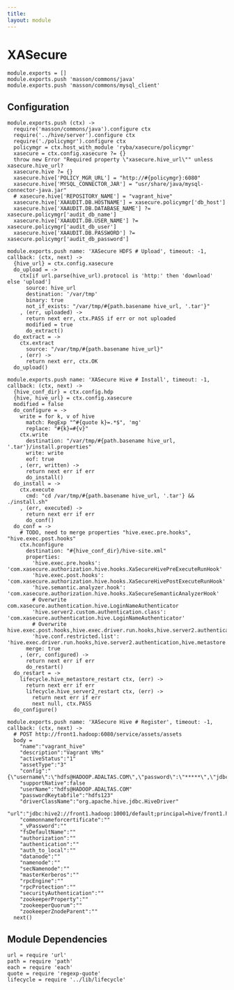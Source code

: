 ```yaml
---
title: 
layout: module
---
```


# XASecure

    module.exports = []
    module.exports.push 'masson/commons/java'
    module.exports.push 'masson/commons/mysql_client'

## Configuration

    module.exports.push (ctx) ->
      require('masson/commons/java').configure ctx
      require('../hive/server').configure ctx
      require('./policymgr').configure ctx
      policymgr = ctx.host_with_module 'ryba/xasecure/policymgr'
      xasecure = ctx.config.xasecure ?= {}
      throw new Error "Required property \"xasecure.hive_url\"" unless xasecure.hive_url?
      xasecure.hive ?= {}
      xasecure.hive['POLICY_MGR_URL'] = "http://#{policymgr}:6080"
      xasecure.hive['MYSQL_CONNECTOR_JAR'] = "usr/share/java/mysql-connector-java.jar"
      # xasecure.hive['REPOSITORY_NAME'] = "vagrant_hive"
      xasecure.hive['XAAUDIT.DB.HOSTNAME'] = xasecure.policymgr['db_host']
      xasecure.hive['XAAUDIT.DB.DATABASE_NAME'] ?= xasecure.policymgr['audit_db_name']
      xasecure.hive['XAAUDIT.DB.USER_NAME'] ?= xasecure.policymgr['audit_db_user']
      xasecure.hive['XAAUDIT.DB.PASSWORD'] ?= xasecure.policymgr['audit_db_password']

    module.exports.push name: 'XASecure HDFS # Upload', timeout: -1, callback: (ctx, next) ->
      {hive_url} = ctx.config.xasecure
      do_upload = ->
        ctx[if url.parse(hive_url).protocol is 'http:' then 'download' else 'upload']
          source: hive_url
          destination: '/var/tmp'
          binary: true
          not_if_exists: "/var/tmp/#{path.basename hive_url, '.tar'}"
        , (err, uploaded) ->
          return next err, ctx.PASS if err or not uploaded
          modified = true
          do_extract()
      do_extract = ->
        ctx.extract
          source: "/var/tmp/#{path.basename hive_url}"
        , (err) ->
          return next err, ctx.OK
      do_upload()

    module.exports.push name: 'XASecure Hive # Install', timeout: -1, callback: (ctx, next) ->
      {hive_conf_dir} = ctx.config.hdp
      {hive, hive_url} = ctx.config.xasecure
      modified = false
      do_configure = ->
        write = for k, v of hive
          match: RegExp "^#{quote k}=.*$", 'mg'
          replace: "#{k}=#{v}"
        ctx.write
          destination: "/var/tmp/#{path.basename hive_url, '.tar'}/install.properties"
          write: write
          eof: true
        , (err, written) ->
          return next err if err
          do_install()
      do_install = ->
        ctx.execute
          cmd: "cd /var/tmp/#{path.basename hive_url, '.tar'} && ./install.sh"
        , (err, executed) ->
          return next err if err
          do_conf()
      do_conf = ->
        # TODO, need to merge properties "hive.exec.pre.hooks", "hive.exec.post.hooks"
        ctx.hconfigure
          destination: "#{hive_conf_dir}/hive-site.xml"
          properties: 
            'hive.exec.pre.hooks': 'com.xasecure.authorization.hive.hooks.XaSecureHivePreExecuteRunHook'
            'hive.exec.post.hooks': 'com.xasecure.authorization.hive.hooks.XaSecureHivePostExecuteRunHook'
            'hive.semantic.analyzer.hook': 'com.xasecure.authorization.hive.hooks.XaSecureSemanticAnalyzerHook'
            # Overwrite com.xasecure.authentication.hive.LoginNameAuthenticator
            'hive.server2.custom.authentication.class': 'com.xasecure.authentication.hive.LoginNameAuthenticator'
            # Overwrite hive.exec.post.hooks,hive.exec.driver.run.hooks,hive.server2.authentication,hive.metastore.pre.event.listeners,hive.security.authorization.enabled,hive.security.authorization.manager,hive.semantic.analyzer.hook
            'hive.conf.restricted.list': 'hive.exec.driver.run.hooks,hive.server2.authentication,hive.metastore.pre.event.listeners,hive.security.authorization.enabled,hive.security.authorization.manager,hive.semantic.analyzer.hook,hive.exec.post.hooks'
          merge: true
        , (err, configured) ->
          return next err if err
          do_restart()
      do_restart = ->
        lifecycle.hive_metastore_restart ctx, (err) ->
          return next err if err
          lifecycle.hive_server2_restart ctx, (err) ->
            return next err if err
            next null, ctx.PASS
      do_configure()

    module.exports.push name: 'XASecure Hive # Register', timeout: -1, callback: (ctx, next) ->
      # POST http://front1.hadoop:6080/service/assets/assets
      body = 
        "name":"vagrant_hive"
        "description":"Vagrant VMs"
        "activeStatus":"1"
        "assetType":"3"
        "config":"{\"username\":\"hdfs@HADOOP.ADALTAS.COM\",\"password\":\"*****\",\"jdbc.driverClassName\":\"org.apache.hive.jdbc.HiveDriver\",\"jdbc.url\":\"jdbc:hive2://front1.hadoop:10000/default;principal=hive/front1.hadoop@HADOOP.ADALTAS.COM\",\"commonNameForCertificate\":\"\"}"
        "supportNative":false
        "userName":"hdfs@HADOOP.ADALTAS.COM"
        "passwordKeytabfile":"hdfs123"
        "driverClassName":"org.apache.hive.jdbc.HiveDriver"
        "url":"jdbc:hive2://front1.hadoop:10001/default;principal=hive/front1.hadoop@HADOOP.ADALTAS.COM"
        "commonnameforcertificate":""
        "_vPassword":""
        "fsDefaultName":""
        "authorization":""
        "authentication":""
        "auth_to_local":""
        "datanode":""
        "namenode":""
        "secNamenode":""
        "masterKerberos":""
        "rpcEngine":""
        "rpcProtection":""
        "securityAuthentication":""
        "zookeeperProperty":""
        "zookeeperQuorum":""
        "zookeeperZnodeParent":""
      next()

## Module Dependencies

    url = require 'url'
    path = require 'path'
    each = require 'each'
    quote = require 'regexp-quote'
    lifecycle = require '../lib/lifecycle'


